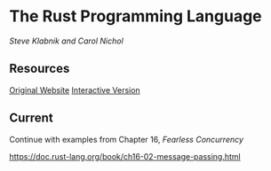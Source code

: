 
# The Rust Programming Language

*Steve Klabnik and Carol Nichol*

## Resources
[Original Website](https://doc.rust-lang.org/book/)
[Interactive Version](https://doc.rust-lang.org/book/)


## Current

Continue with examples from Chapter 16, *Fearless Concurrency*

https://doc.rust-lang.org/book/ch16-02-message-passing.html
